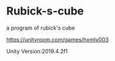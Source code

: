 # Rubick-s-cube
a program of rubick's cube

https://unityroom.com/games/hxmly003


Unity Version:2019.4.2f1
